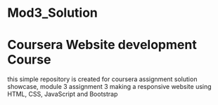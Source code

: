 # Mod3_Solution
# Coursera Website development Course

this simple repository is created for coursera assignment solution showcase, module 3 assignment 3
making a responsive website using HTML, CSS, JavaScript and Bootstrap
